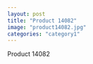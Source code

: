 ```yaml
---
layout: post
title: "Product 14082"
image: "product14082.jpg"
categories: "category1"
---
```

Product 14082
